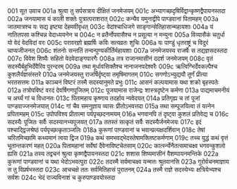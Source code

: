 001	सूत उवाच
001a	श्रुत्वा तु सर्पसत्राय दीक्षितं जनमेजयम्
001c	अभ्यागच्छदृषिर्विद्वान्कृष्णद्वैपायनस्तदा
002a	जनयामास यं काली शक्तेः पुत्रात्पराशरात्
002c	कन्यैव यमुनाद्वीपे पाण्डवानां पितामहम्
003a	जातमात्रश्च यः सद्य इष्ट्या देहमवीवृधत्
003c	वेदांश्चाधिजगे साङ्गान्सेतिहासान्महायशाः
004a	यं नातितपसा कश्चिन्न वेदाध्ययनेन च
004c	न व्रतैर्नोपवासैश्च न प्रसूत्या न मन्युना
005a	विव्यासैकं चतुर्धा यो वेदं वेदविदां वरः
005c	परावरज्ञो ब्रह्मर्षिः कविः सत्यव्रतः शुचिः
006a	यः पाण्डुं धृतराष्ट्रं च विदुरं चाप्यजीजनत्
006c	शंतनोः सन्ततिं तन्वन्पुण्यकीर्तिर्महायशाः
007a	जनमेजयस्य राजर्षेः स तद्यज्ञसदस्तदा
007c	विवेश शिष्यैः सहितो वेदवेदाङ्गपारगैः
008a	तत्र राजानमासीनं ददर्श जनमेजयम्
008c	वृतं सदस्यैर्बहुभिर्देवैरिव पुरन्दरम्
009a	तथा मूर्धावसिक्तैश्च नानाजनपदेश्वरैः
009c	ऋत्विग्भिर्देवकल्पैश्च कुशलैर्यज्ञसंस्तरे
010a	जनमेजयस्तु राजर्षिर्दृष्ट्वा तमृषिमागतम्
010c	सगणोऽभ्युद्ययौ तूर्णं प्रीत्या भरतसत्तमः
011a	काञ्चनं विष्टरं तस्मै सदस्यानुमते प्रभुः
011c	आसनं कल्पयामास यथा शक्रो बृहस्पतेः
012a	तत्रोपविष्टं वरदं देवर्षिगणपूजितम्
012c	पूजयामास राजेन्द्रः शास्त्रदृष्टेन कर्मणा
013a	पाद्यमाचमनीयं च अर्घ्यं गां च विधानतः
013c	पितामहाय कृष्णाय तदर्हाय न्यवेदयत्
014a	प्रतिगृह्य च तां पूजां पाण्डवाज्जनमेजयात्
014c	गां चैव समनुज्ञाय व्यासः प्रीतोऽभवत्तदा
015a	तथा सम्पूजयित्वा तं यत्नेन प्रपितामहम्
015c	उपोपविश्य प्रीतात्मा पर्यपृच्छदनामयम्
016a	भगवानपि तं दृष्ट्वा कुशलं प्रतिवेद्य च
016c	सदस्यैः पूजितः सर्वैः सदस्यानभ्यपूजयत्
017a	ततस्तं सत्कृतं सर्वैः सदस्यैर्जनमेजयः
017c	इदं पश्चाद्द्विजश्रेष्ठं पर्यपृच्छत्कृताञ्जलिः
018a	कुरूणां पाण्डवानां च भवान्प्रत्यक्षदर्शिवान्
018c	तेषां चरितमिच्छामि कथ्यमानं त्वया द्विज
019a	कथं समभवद्भेदस्तेषामक्लिष्टकर्मणाम्
019c	तच्च युद्धं कथं वृत्तं भूतान्तकरणं महत्
020a	पितामहानां सर्वेषां दैवेनाविष्टचेतसाम्
020c	कार्त्स्न्येनैतत्समाचक्ष्व भगवन्कुशलो ह्यसि
021a	तस्य तद्वचनं श्रुत्वा कृष्णद्वैपायनस्तदा
021c	शशास शिष्यमासीनं वैशम्पायनमन्तिके
022a	कुरूणां पाण्डवानां च यथा भेदोऽभवत्पुरा
022c	तदस्मै सर्वमाचक्ष्व यन्मत्तः श्रुतवानसि
023a	गुरोर्वचनमाज्ञाय स तु विप्रर्षभस्तदा
023c	आचचक्षे ततः सर्वमितिहासं पुरातनम्
024a	तस्मै राज्ञे सदस्येभ्यः क्षत्रियेभ्यश्च सर्वशः
024c	भेदं राज्यविनाशं च कुरुपाण्डवयोस्तदा

